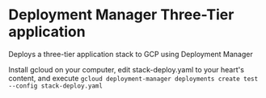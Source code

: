 # Deployment Manager Three-Tier application
Deploys a three-tier application stack to GCP using Deployment Manager

Install gcloud on your computer, edit stack-deploy.yaml to your heart's content, and execute
`gcloud deployment-manager deployments create test --config stack-deploy.yaml`

